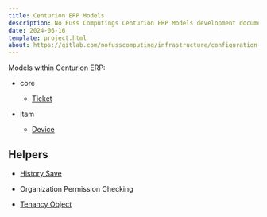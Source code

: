 ```yaml
---
title: Centurion ERP Models
description: No Fuss Computings Centurion ERP Models development documentation.
date: 2024-06-16
template: project.html
about: https://gitlab.com/nofusscomputing/infrastructure/configuration-management/centurion_erp
---
```


Models within Centurion ERP:

- core

    - [Ticket](./ticket.md)

- itam

    - [Device](./itam_device.md)


## Helpers

- [History Save](./core_history_save.md)

- Organization Permission Checking

- [Tenancy Object](./tenancy_object.md)
